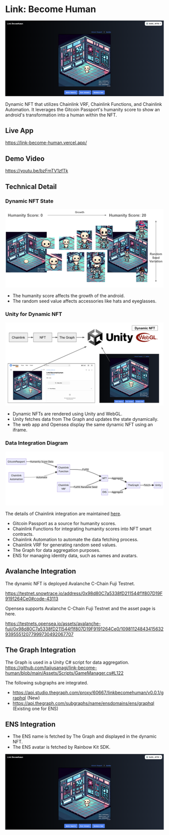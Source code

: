 # Link: Become Human

![ui](./Docs/ui.png)

Dynamic NFT that utilizes Chainlink VRF, Chainlink Functions, and Chainlink Automation. It leverages the Gitcoin Passport's humanity score to show an android's transformation into a human within the NFT.

## Live App

https://link-become-human.vercel.app/

## Demo Video

https://youtu.be/bzFmTV1zfTk

## Technical Detail

### Dynamic NFT State

![dynamic](./Docs/dynamic.png)

- The humanity score affects the growth of the android.
- The random seed value affects accessories like hats and eyeglasses.

### Unity for Dynamic NFT

![dynamic-nft](./Docs/dynamic-nft.png)

- Dynamic NFTs are rendered using Unity and WebGL.
- Unity fetches data from The Graph and updates the state dynamically.
- The web app and Opensea display the same dynamic NFT using an iframe.

### Data Integration Diagram

![technical-detail](./Docs/technical-detail.png)

The details of Chainlink integration are maintained [here](./Docs/Chainlink-Integration.md).

- Gitcoin Passport as a source for humanity scores.
- Chainlink Functions for integrating humanity scores into NFT smart contracts.
- Chainlink Automation to automate the data fetching process.
- Chainlink VRF for generating random seed values.
- The Graph for data aggregation purposes.
- ENS for managing identity data, such as names and avatars.

## Avalanche Integration

The dynamic NFT is deployed Avalanche C-Chain Fuji Testnet.

https://testnet.snowtrace.io/address/0x98d80C7a5338fD211544f1f807D19F9191264Ce0#code-43113

Opensea supports Avalanche C-Chain Fuji Testnet and the asset page is here.

https://testnets.opensea.io/assets/avalanche-fuji/0x98d80C7a5338fD211544f1f807D19F9191264Ce0/1098112484341563293955512077999730492067707

## The Graph Integration

The Graph is used in a Unity C# script for data aggregation.
https://github.com/taijusanagi/link-become-human/blob/main/Assets/Scripts/GameManager.cs#L122

The following subgraphs are integrated.

- https://api.studio.thegraph.com/proxy/60667/linkbecomehuman/v0.0.1/graphql (New)
- https://api.thegraph.com/subgraphs/name/ensdomains/ens/graphql (Existing one for ENS)

## ENS Integration

- The ENS name is fetched by The Graph and displayed in the dynamic NFT.
- The ENS avatar is fetched by Rainbow Kit SDK.

![ui](./Docs/ui.png)
